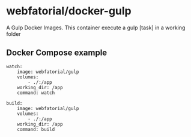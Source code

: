 # webfatorial/docker-gulp

A Gulp Docker Images. This container execute a gulp [task] in a working folder

## Docker Compose example

```
watch:
    image: webfatorial/gulp
    volumes:
        - ./:/app
    working_dir: /app
    command: watch

build:
    image: webfatorial/gulp
    volumes:
        - ./:/app
    working_dir: /app
    command: build

```